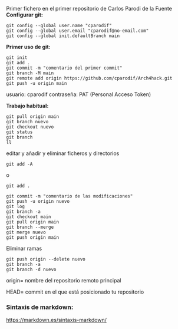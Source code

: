 Primer fichero en el primer repositorio de Carlos Parodi de la Fuente
**Configurar git:**
```
git config --global user.name "cparodif" 
git config --global user.email "cparodif@no-email.com"     
git config --global init.defaultBranch main
```
**Primer uso de git:**
```
git init
git add .
git commit -m "comentario del primer commit"
git branch -M main
git remote add origin https://github.com/cparodif/Arch4hack.git
git push -u origin main
```
usuario: cparodif
contraseña: PAT (Personal Acceso Token) 

**Trabajo habitual:**
```
git pull origin main
git branch nuevo
git checkout nuevo
git status
git branch
ll
```
editar y añadir y eliminar ficheros y directorios
```
git add -A
```
o
```
git add .
```

```
git commit -m "comentario de las modificaciones"
git push -u origin nuevo
git log
git branch -a
git checkout main
git pull origin main
git branch --merge
git merge nuevo
git push origin main
```
Eliminar ramas
```
git push origin --delete nuevo
git branch -a
git branch -d nuevo
```

origin= nombre del repositorio remoto principal

HEAD= commit en el que está posicionado tu repositorio



### Sintaxis de markdown: 
https://markdown.es/sintaxis-markdown/


